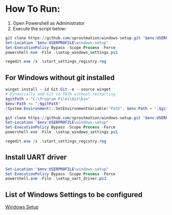 # How To Run:

1. Open Powershell as Administrator
2. Execute the script below:

```powershell
git clone https://github.com/sproutmation/windows-setup.git "$env:USERPROFILE\windows-setup"
Set-Location "$env:USERPROFILE\windows-setup"
Set-ExecutionPolicy Bypass -Scope Process -Force
powershell.exe -File .\setup_windows_settings.ps1

regedit.exe /s .\start_settings_registry.reg
```


## For Windows without git installed

```powershell
winget install --id Git.Git -e --source winget
# Dynamically add Git to PATH without restarting
$gitPath = "C:\Program Files\Git\bin"
$env:Path += ";$gitPath"
[System.Environment]::SetEnvironmentVariable("Path", $env:Path + ";$gitPath", [System.EnvironmentVariableTarget]::Machine)

git clone https://github.com/sproutmation/windows-setup.git "$env:USERPROFILE\windows-setup"
Set-Location "$env:USERPROFILE\windows-setup" 
Set-ExecutionPolicy Bypass -Scope Process -Force
powershell.exe -File .\setup_windows_settings.ps1

regedit.exe /s .\start_settings_registry.reg
```
## Install UART driver

```powershell
Set-Location "$env:USERPROFILE\windows-setup" 
Set-ExecutionPolicy Bypass -Scope Process -Force
powershell.exe -File .\setup_uart_driver.ps1
```

## List of Windows Settings to be configured
[Windows Setup](windows_setup.md)
